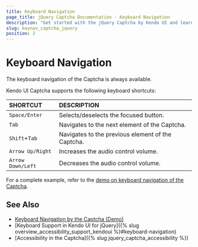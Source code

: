 ```yaml
---
title: Keyboard Navigation
page_title: jQuery Captcha Documentation - Keyboard Navigation
description: "Get started with the jQuery Captcha by Kendo UI and learn about the accessibility support it provides through its keyboard navigation functionality."
slug: keynav_captcha_jquery
position: 2
---
```


# Keyboard Navigation

The keyboard navigation of the Captcha is always available.

Kendo UI Captcha supports the following keyboard shortcuts:

| SHORTCUT						| DESCRIPTION				                                                        |
|:---                 |:---                                                                                |
| `Space/Enter`             | Selects/deselects the focused button.|
| `Tab`               | Navigates to the next element of the Captcha.|
| `Shift`+`Tab`    | Navigates to the previous element of the Captcha.|
| `Arrow Up/Right`    | Increases the audio control volume.|
| `Arrow Down/Left`    | Decreases the audio control volume.|

For a complete example, refer to the [demo on keyboard navigation of the Captcha](https://demos.telerik.com/kendo-ui/captcha/keyboard-navigation).

## See Also

* [Keyboard Navigation by the Captcha (Demo)](https://demos.telerik.com/kendo-ui/captcha/keyboard-navigation)
* [Keyboard Support in Kendo UI for jQuery]({% slug overview_accessibility_support_kendoui %}#keyboard-navigation)
* [Accessibility in the Captcha]({% slug jquery_captcha_accessibility %})
